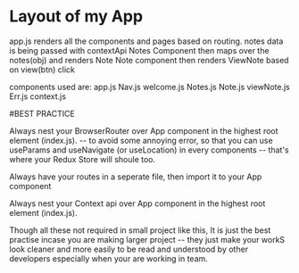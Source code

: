 # Layout of my App

app.js renders all the components and pages based on routing.
notes data is being passed with contextApi
Notes Component then maps over the notes(obj) and renders Note
Note component then renders ViewNote based on view(btn) click

components used are:
app.js Nav.js welcome.js Notes.js Note.js viewNote.js Err.js context.js


#BEST PRACTICE

Always nest your BrowserRouter over App component in the highest root element (index.js). -- to avoid some annoying error, so that you can use useParams and useNavigate (or useLocation) in every components -- that's where your Redux Store will shoule too.

Always have your routes in a seperate file, then import it to your App component

Always nest your Context api over App component in the highest root element (index.js).

Though all these not required in small project like this, It is just the best practise incase you are making larger project -- they just make your workS look cleaner and more easily to be read and understood by other developers especially when your are working in team.
